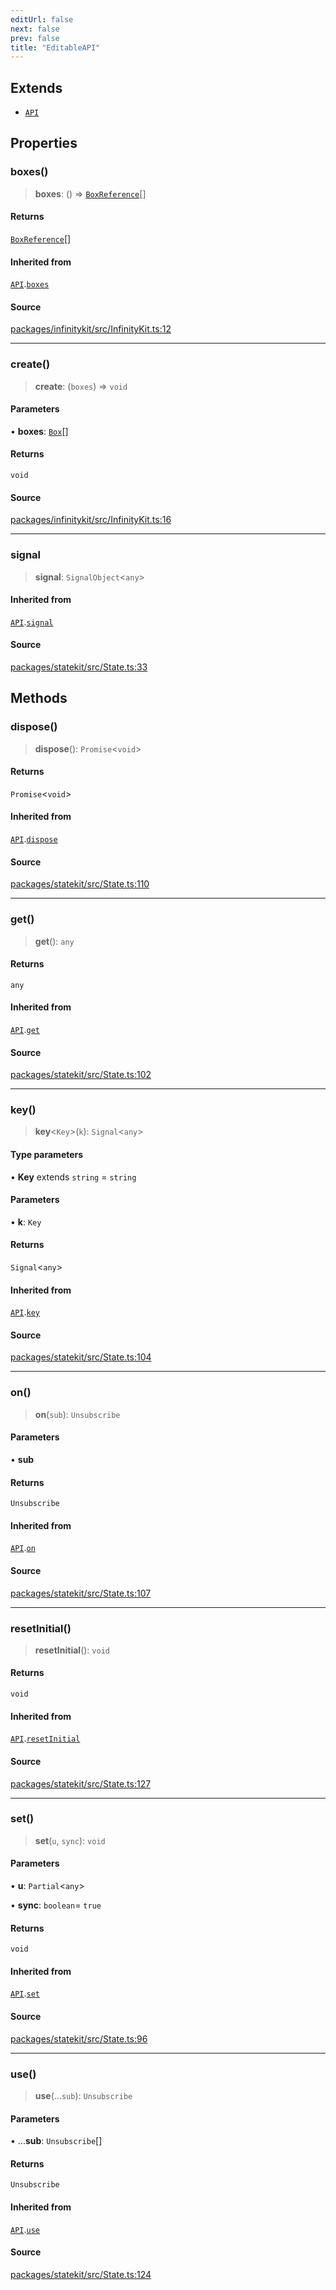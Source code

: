 ```yaml
---
editUrl: false
next: false
prev: false
title: "EditableAPI"
---
```


## Extends

- [`API`](API.md)

## Properties

### boxes()

> **boxes**: () => [`BoxReference`](../type-aliases/BoxReference.md)[]

#### Returns

[`BoxReference`](../type-aliases/BoxReference.md)[]

#### Inherited from

[`API`](API.md).[`boxes`](API.md#boxes)

#### Source

[packages/infinitykit/src/InfinityKit.ts:12](https://github.com/nodenogg-in/alpha-p2p/blob/265a0e2/packages/infinitykit/src/InfinityKit.ts#L12)

***

### create()

> **create**: (`boxes`) => `void`

#### Parameters

• **boxes**: [`Box`](../type-aliases/Box.md)[]

#### Returns

`void`

#### Source

[packages/infinitykit/src/InfinityKit.ts:16](https://github.com/nodenogg-in/alpha-p2p/blob/265a0e2/packages/infinitykit/src/InfinityKit.ts#L16)

***

### signal

> **signal**: `SignalObject`\<`any`\>

#### Inherited from

[`API`](API.md).[`signal`](API.md#signal)

#### Source

[packages/statekit/src/State.ts:33](https://github.com/nodenogg-in/alpha-p2p/blob/265a0e2/packages/statekit/src/State.ts#L33)

## Methods

### dispose()

> **dispose**(): `Promise`\<`void`\>

#### Returns

`Promise`\<`void`\>

#### Inherited from

[`API`](API.md).[`dispose`](API.md#dispose)

#### Source

[packages/statekit/src/State.ts:110](https://github.com/nodenogg-in/alpha-p2p/blob/265a0e2/packages/statekit/src/State.ts#L110)

***

### get()

> **get**(): `any`

#### Returns

`any`

#### Inherited from

[`API`](API.md).[`get`](API.md#get)

#### Source

[packages/statekit/src/State.ts:102](https://github.com/nodenogg-in/alpha-p2p/blob/265a0e2/packages/statekit/src/State.ts#L102)

***

### key()

> **key**\<`Key`\>(`k`): `Signal`\<`any`\>

#### Type parameters

• **Key** extends `string` = `string`

#### Parameters

• **k**: `Key`

#### Returns

`Signal`\<`any`\>

#### Inherited from

[`API`](API.md).[`key`](API.md#key)

#### Source

[packages/statekit/src/State.ts:104](https://github.com/nodenogg-in/alpha-p2p/blob/265a0e2/packages/statekit/src/State.ts#L104)

***

### on()

> **on**(`sub`): `Unsubscribe`

#### Parameters

• **sub**

#### Returns

`Unsubscribe`

#### Inherited from

[`API`](API.md).[`on`](API.md#on)

#### Source

[packages/statekit/src/State.ts:107](https://github.com/nodenogg-in/alpha-p2p/blob/265a0e2/packages/statekit/src/State.ts#L107)

***

### resetInitial()

> **resetInitial**(): `void`

#### Returns

`void`

#### Inherited from

[`API`](API.md).[`resetInitial`](API.md#resetinitial)

#### Source

[packages/statekit/src/State.ts:127](https://github.com/nodenogg-in/alpha-p2p/blob/265a0e2/packages/statekit/src/State.ts#L127)

***

### set()

> **set**(`u`, `sync`): `void`

#### Parameters

• **u**: `Partial`\<`any`\>

• **sync**: `boolean`= `true`

#### Returns

`void`

#### Inherited from

[`API`](API.md).[`set`](API.md#set)

#### Source

[packages/statekit/src/State.ts:96](https://github.com/nodenogg-in/alpha-p2p/blob/265a0e2/packages/statekit/src/State.ts#L96)

***

### use()

> **use**(...`sub`): `Unsubscribe`

#### Parameters

• ...**sub**: `Unsubscribe`[]

#### Returns

`Unsubscribe`

#### Inherited from

[`API`](API.md).[`use`](API.md#use)

#### Source

[packages/statekit/src/State.ts:124](https://github.com/nodenogg-in/alpha-p2p/blob/265a0e2/packages/statekit/src/State.ts#L124)

